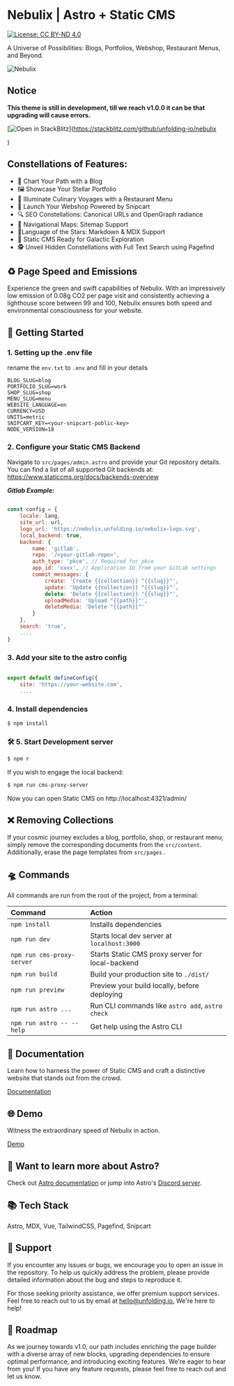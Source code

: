 # Nebulix | Astro + Static CMS

[![License: CC BY-ND 4.0](https://img.shields.io/badge/License-CC_BY--ND_4.0-lightgrey.svg)](https://creativecommons.org/licenses/by-nd/4.0/)




A Universe of Possibilities: Blogs, Portfolios, Webshop, Restaurant Menus, and Beyond.



![Nebulix](https://nebulix.unfolding.io/screenshot.png)

## Notice

__This theme is still in development, till we reach v1.0.0 it can be that upgrading will cause errors.__

[![Open in StackBlitz](https://developer.stackblitz.com/img/open_in_stackblitz.svg)](https://stackblitz.com/github/unfolding-io/nebulix

)


## Constellations of Features:

-   📰 Chart Your Path with a Blog
-   🖼 Showcase Your Stellar Portfolio
-   🍝 Illuminate Culinary Voyages with a Restaurant Menu
-   🛒 Launch Your Webshop Powered by Snipcart
-   🔍 SEO Constellations: Canonical URLs and OpenGraph radiance
-   🧭 Navigational Maps: Sitemap Support
-   📑Language of the Stars: Markdown & MDX Support
-   📝 Static CMS Ready for Galactic Exploration
-   🕵 Unveil Hidden Constellations with Full Text Search using Pagefind

## ♻️ Page Speed and Emissions
Experience the green and swift capabilities of Nebulix. With an impressively low emission of 0.08g CO2 per page visit and consistently achieving a lighthouse score between 99 and 100, Nebulix ensures both speed and environmental consciousness for your website.

## 🚀 Getting Started

### 1. Setting up the .env file

rename the `env.txt` to `.env` and fill in your details

```ENV
BLOG_SLUG=blog
PORTFOLIO_SLUG=work
SHOP_SLUG=shop
MENU_SLUG=menu
WEBSITE_LANGUAGE=en
CURRENCY=USD
UNITS=metric
SNIPCART_KEY=<your-snipcart-public-key>
NODE_VERSION=18
```

### 2. Configure your Static CMS Backend

Navigate to `src/pages/admin.astro` and provide your Git repository details. You can find a list of all supported Git backends at:
<https://www.staticcms.org/docs/backends-overview>


**_Gitlab Example:_**

```javascript

const config = {
	locale: lang,
	site_url: url,
	logo_url: 'https://nebulix.unfolding.io/nebulix-logo.svg',
	local_backend: true,
	backend: {
		name: 'gitlab',
		repo: '/<your-gitlab-repo>',
		auth_type: 'pkce', // Required for pkce
		app_id: 'xxxx', // Application ID from your GitLab settings
		commit_messages: {
			create: 'Create {{collection}} "{{slug}}"',
			update: 'Update {{collection}} "{{slug}}"',
			delete: 'Delete {{collection}} "{{slug}}"',
			uploadMedia: 'Upload "{{path}}"',
			deleteMedia: 'Delete "{{path}}"'
		}
	},
	search: 'true',
    ....
}

```

### 3. Add your site to the astro config

```javascript

export default defineConfig({
	site: 'https://your-website.com',
    ....

```

### 4. Install dependencies

```bash
$ npm install
```

### 🛠️ 5. Start Development server

```bash
$ npm r
```

If you wish to engage the local backend:

```bash
$ npm run cms-proxy-server
```

Now you can open Static CMS on http://localhost:4321/admin/


## ❌ Removing Collections
If your cosmic journey excludes a blog, portfolio, shop, or restaurant menu, simply remove the corresponding documents from the `src/content`. Additionally, erase the page templates from `src/pages` .


## 🛸 Commands

All commands are run from the root of the project, from a terminal:

| Command                    | Action                                           |
| :------------------------- | :----------------------------------------------- |
| `npm install`              | Installs dependencies                            |
| `npm run dev`              | Starts local dev server at `localhost:3000`      |
| `npm run cms-proxy-server` | Starts Static CMS proxy server for local-backend |
| `npm run build`            | Build your production site to `./dist/`          |
| `npm run preview`          | Preview your build locally, before deploying     |
| `npm run astro ...`        | Run CLI commands like `astro add`, `astro check` |
| `npm run astro -- --help`  | Get help using the Astro CLI                     |

## 📁 Documentation
Learn how to harness the power of Static CMS and craft a distinctive website that stands out from the crowd.

[Documentation](https://nebulix.unfolding.io/blog/tag/docs)

## 🌐 Demo

Witness the extraordinary speed of Nebulix in action.

[Demo](https://nebulix.unfolding.io)

## 👀 Want to learn more about Astro?

Check out [Astro documentation](https://docs.astro.build) or jump into Astro's [Discord server](https://astro.build/chat).

## 📚 Tech Stack

Astro, MDX, Vue, TailwindCSS, Pagefind, Snipcart

## 🛟 Support

If you encounter any issues or bugs, we encourage you to open an issue in the repository. To help us quickly address the problem, please provide detailed information about the bug and steps to reproduce it.

For those seeking priority assistance, we offer premium support services. Feel free to reach out to us by email at [hello@unfolding.io.](mailto:hello@unfolding.io.) We're here to help!


## 🚕 Roadmap

As we journey towards v1.0, our path includes enriching the page builder with a diverse array of new blocks, upgrading dependencies to ensure optimal performance, and introducing exciting features. We're eager to hear from you! If you have any feature requests, please feel free to reach out and let us know.

